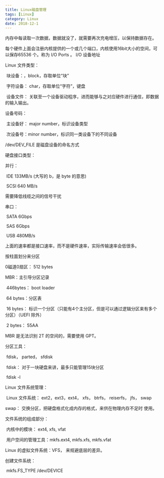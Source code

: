 ```yaml
---
title: Linux磁盘管理
tags: [Linux]
category: Linux
date: 2018-12-1
---
```


内存中每读取一次数据，数据就没了，就需要再次充电增压，以保持数据存在。

每个硬件上面会注册内核提供的一个或几个端口，内核使用16bit大小的空间，可以保存65536 个。称为 I/O Ports 。 I/O 设备地址



Linux 文件类型：

​	块设备：，block，存取单位“块”

​	字符设备： char，存取单位“字符”，键盘

​	设备文件： 关联至一个设备驱动程序，进而能够与之对应硬件进行通信，即数据的输入输出。

设备号码：

​	主设备好： major number，标识设备类型

​	次设备号：minor number，标识同一类设备下的不同设备

/dev/DEV_FILE 是磁盘设备的命名方式

硬盘接口类型：

并行：

​	IDE    133MB/s  (大写的 b，是 byte 的意思)

​	SCSI    640 MB/s 

需要降低线缆之间的信号干扰

串口：

​	SATA  6Gbps

​	SAS	6Gbps

​	USB  480MB/s

上面的速率都是接口速率，而不是硬件速率，实际传输速率会低很多。



按柱面划分来分区

0磁道0扇区： 512 bytes

MBR：主引导分区记录

​	446bytes： boot loader

​	64 bytes：分区表

​		16 bytes： 标识一个分区（只能有4个主分区，但是可以通过逻辑分区来有多个分区）（UEFI 除外）

​	2 bytes： 55AA

MBR 是无法识别 2T 的空间的，需要使用 GPT。



分区工具：

​	fdisk， parted， sfdisk

​	fdisk： 对于一块硬盘来讲，最多只能管理15块分区

​	fdisk -l



Linux 文件系统管理：

​	Linux 文件系统： ext2，ext3，ext4， xfs， btrfs， reiserfs， jfs， swap

swap： 交换分区，把硬盘格式化成内存的格式，来供在物理内存不足时 使用。



文件系统的组成部分：

​	内核中的模块： ext4, xfs, vfat

​	用户空间的管理工具：mkfs.ext4, mkfs.xfs, mkfs.vfat



Linux 的虚拟文件系统：VFS， 来规避底层的差异。

创建文件系统：

​	mkfs.FS_TYPE /dev/DEVICE